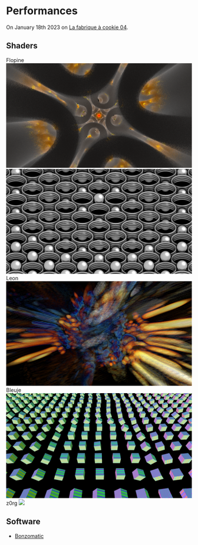 # Performances

On January 18th 2023 on [La fabrique à cookie 04](https://fb.me/e/31iQKl5nU).

## Shaders

Flopine
![](https://raw.githubusercontent.com/CookieCollective/Live-Coding-Sources/master/2023-01-18_FabriqueACookie04/Flopine1.png)
![](https://raw.githubusercontent.com/CookieCollective/Live-Coding-Sources/master/2023-01-18_FabriqueACookie04/Flopine2.png)
Leon
![](https://raw.githubusercontent.com/CookieCollective/Live-Coding-Sources/master/2023-01-18_FabriqueACookie04/Leon.png)
Bleuje
![](https://raw.githubusercontent.com/CookieCollective/Live-Coding-Sources/master/2023-01-18_FabriqueACookie04/Bleuje.png)
z0rg
![](https://raw.githubusercontent.com/CookieCollective/Live-Coding-Sources/master/2023-01-18_FabriqueACookie04/z0rg.png)


## Software
- [Bonzomatic](https://github.com/TheNuSan/Bonzomatic/)
